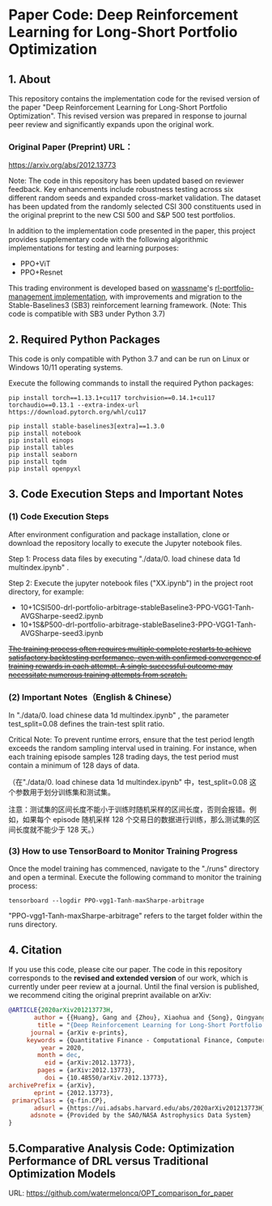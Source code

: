 # Paper Code: **Deep Reinforcement Learning for Long-Short Portfolio Optimization**

## 1. About

This repository contains the implementation code for the revised version of the paper "Deep Reinforcement Learning for Long-Short Portfolio Optimization". This revised version was prepared in response to journal peer review and significantly expands upon the original work.

### Original Paper (Preprint) URL：

https://arxiv.org/abs/2012.13773

Note: The code in this repository has been updated based on reviewer feedback. Key enhancements include robustness testing across six different random seeds and expanded cross-market validation. The dataset has been updated from the randomly selected CSI 300 constituents used in the original preprint to the new CSI 500 and S&P 500 test portfolios.



In addition to the implementation code presented in the paper, this project provides supplementary code with the following algorithmic implementations for testing and learning purposes:

- PPO+ViT
- PPO+Resnet



This trading environment is developed based on [wassname](https://github.com/wassname)'s [rl-portfolio-management implementation](https://github.com/wassname/rl-portfolio-management), with improvements and migration to the Stable-Baselines3 (SB3) reinforcement learning framework. (Note: This code is compatible with SB3 under Python 3.7)



## 2. Required Python Packages

This code is only compatible with Python 3.7 and can be run on Linux or Windows 10/11 operating systems.

Execute the following commands to install the required Python packages:

```
pip install torch==1.13.1+cu117 torchvision==0.14.1+cu117 torchaudio==0.13.1 --extra-index-url https://download.pytorch.org/whl/cu117

pip install stable-baselines3[extra]==1.3.0
pip install notebook
pip install einops
pip install tables
pip install seaborn
pip install tqdm
pip install openpyxl
```



## 3. Code Execution Steps and Important Notes

### (1) Code Execution Steps

After environment configuration and package installation, clone or download the repository locally to execute the Jupyter notebook files.

Step 1: Process data files by executing "./data/0. load chinese data 1d multindex.ipynb" .

Step 2: Execute the jupyter notebook files ("XX.ipynb") in the project root directory, for example:

- 10+1CSI500-drl-portfolio-arbitrage-stableBaseline3-PPO-VGG1-Tanh-AVGSharpe-seed2.ipynb 
- 10+1S&P500-drl-portfolio-arbitrage-stableBaseline3-PPO-VGG1-Tanh-AVGSharpe-seed3.ipynb

<u>~~The training process often requires multiple complete restarts to achieve satisfactory backtesting performance, even with confirmed convergence of training rewards in each attempt. A single successful outcome may necessitate numerous training attempts from scratch.~~</u>

### (2) Important Notes（English & Chinese）

In "./data/0. load chinese data 1d multindex.ipynb" , the parameter test_split=0.08 defines the train-test split ratio. 

Critical Note: To prevent runtime errors, ensure that the test period length exceeds the random sampling interval used in training. For instance, when each training episode samples 128 trading days, the test period must contain a minimum of 128 days of data.

（在"./data/0. load chinese data 1d multindex.ipynb"  中，test_split=0.08 这个参数用于划分训练集和测试集。

注意：测试集的区间长度不能小于训练时随机采样的区间长度，否则会报错。例如，如果每个 episode 随机采样 128 个交易日的数据进行训练，那么测试集的区间长度就不能少于 128 天。）

### (3) How to use TensorBoard to Monitor Training Progress

Once the model training has commenced, navigate to the "./runs" directory and open a terminal. Execute the following command to monitor the training process:

```
tensorboard --logdir PPO-vgg1-Tanh-maxSharpe-arbitrage
```

 "PPO-vgg1-Tanh-maxSharpe-arbitrage" refers to the target folder within the runs directory.

## 4. Citation

If you use this code, please cite our paper. The code in this repository corresponds to the **revised and extended version** of our work, which is currently under peer review at a journal. Until the final version is published, we recommend citing the original preprint available on arXiv:

```bibtex
@ARTICLE{2020arXiv201213773H,
       author = {{Huang}, Gang and {Zhou}, Xiaohua and {Song}, Qingyang},
        title = "{Deep Reinforcement Learning for Long-Short Portfolio Optimization}",
      journal = {arXiv e-prints},
     keywords = {Quantitative Finance - Computational Finance, Computer Science - Machine Learning, Quantitative Finance - Portfolio Management},
         year = 2020,
        month = dec,
          eid = {arXiv:2012.13773},
        pages = {arXiv:2012.13773},
          doi = {10.48550/arXiv.2012.13773},
archivePrefix = {arXiv},
       eprint = {2012.13773},
 primaryClass = {q-fin.CP},
       adsurl = {https://ui.adsabs.harvard.edu/abs/2020arXiv201213773H},
      adsnote = {Provided by the SAO/NASA Astrophysics Data System}
}
```

## 5.Comparative Analysis Code: Optimization Performance of DRL versus Traditional Optimization Models

URL: https://github.com/watermeloncq/OPT_comparison_for_paper

